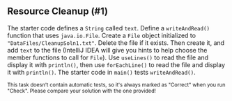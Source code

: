 ## Resource Cleanup (#1)

The starter code defines a `String` called `text`. Define a `writeAndRead()`
function that uses `java.io.File`. Create a `File` object initialized to
`"DataFiles/CleanupSoln1.txt"`. Delete the file if it exists. Then create it,
and add `text` to the file (IntelliJ IDEA will give you hints to help choose
the member functions to call for `File`). Use `useLines()` to read the file and
display it with `println()`, then use `forEachLine()` to read the file and
display it with `println()`. The starter code in `main()` tests
`writeAndRead()`.

<sub> This task doesn't contain automatic tests,
so it's always marked as "Correct" when you run "Check".
Please compare your solution with the one provided! </sub>
